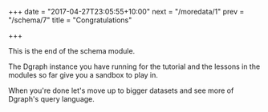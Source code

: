 +++
date = "2017-04-27T23:05:55+10:00"
next = "/moredata/1"
prev = "/schema/7"
title = "Congratulations"

+++

This is the end of the schema module.

The Dgraph instance you have running for the tutorial and the lessons
in the modules so far give you a sandbox to play in.  

When you're done let's move up to bigger datasets and see more of
Dgraph's query language.

